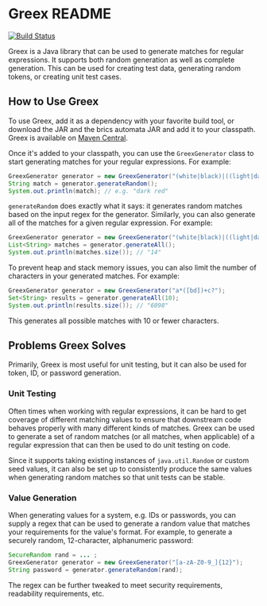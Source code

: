 # Greex README

[![Build Status](https://travis-ci.org/bsaltz/greex.svg?branch=master)](https://travis-ci.org/bsaltz/greex)

Greex is a Java library that can be used to generate matches for regular expressions. It supports both random generation as well as complete generation. This can be used for creating test data, generating random tokens, or creating unit test cases.

## How to Use Greex

To use Greex, add it as a dependency with your favorite build tool, or download the JAR and the brics automata JAR and add it to your classpath. Greex is available on [Maven Central](http://mvnrepository.com/artifact/com.navigamez/greex/).

Once it's added to your classpath, you can use the `GreexGenerator` class to start generating matches for your regular expressions. For example:

```java
GreexGenerator generator = new GreexGenerator("(white|black)|((light|dark) )?(red|green|blue|gray)");
String match = generator.generateRandom();
System.out.println(match); // e.g. "dark red"
```

`generateRandom` does exactly what it says: it generates random matches based on the input regex for the generator. Similarly, you can also generate all of the matches for a given regular expression. For example:

```java
GreexGenerator generator = new GreexGenerator("(white|black)|((light|dark) )?(red|green|blue|gray)");
List<String> matches = generator.generateAll();
System.out.println(matches.size()); // "14"
```

To prevent heap and stack memory issues, you can also limit the number of characters in your generated matches. For example:

```java
GreexGenerator generator = new GreexGenerator("a*([bd])+c?");
Set<String> results = generator.generateAll(10);
System.out.println(results.size()); // "6098"
```

This generates all possible matches with 10 or fewer characters.

## Problems Greex Solves

Primarily, Greex is most useful for unit testing, but it can also be used for token, ID, or password generation.

### Unit Testing

Often times when working with regular expressions, it can be hard to get coverage of different matching values to ensure that downstream code behaves properly with many different kinds of matches. Greex can be used to generate a set of random matches (or all matches, when applicable) of a regular expression that can then be used to do unit testing on code.

Since it supports taking existing instances of `java.util.Random` or custom seed values, it can also be set up to consistently produce the same values when generating random matches so that unit tests can be stable.

### Value Generation

When generating values for a system, e.g. IDs or passwords, you can supply a regex that can be used to generate a random value that matches your requirements for the value's format. For example, to generate a securely random, 12-character, alphanumeric password:

```java
SecureRandom rand = ... ;
GreexGenerator generator = new GreexGenerator("[a-zA-Z0-9_]{12}");
String password = generator.generateRandom(rand);
```

The regex can be further tweaked to meet security requirements, readability requirements, etc.
